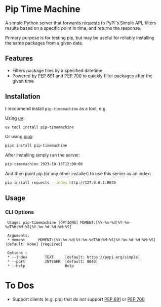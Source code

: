 # Pip Time Machine

A simple Python server that forwards requests to PyPI's Simple API,
filters results based on a specific point in time, and returns the
response.

Primary purpose is for testing pip, but may be useful for reliably
installing the same packages from a given date.

## Features

- Filters package files by a specified datetime
- Powered by [PEP 691](https://peps.python.org/pep-0691/) and [PEP 700](https://peps.python.org/pep-0691/) to quickly filter packages after the given time

## Installation

I reccomend install `pip-timemachine` as a tool, e.g.

Using [uv](https://github.com/astral-sh/uv?tab=readme-ov-file#uv):
```bash
uv tool install pip-timemachine
```

Or using [pipx](https://github.com/pypa/pipx?tab=readme-ov-file):
```bash
pipx install pip-timemachine
```

After installing simply run the server:
```bash
pip-timemachine 2023-10-18T12:00:00
```

And then point pip (or any other installer) to use this server as an index:
```bash
pip install requests --index http://127.0.0.1:8040
```

## Usage

### CLI Options

```
 Usage: pip-timemachine [OPTIONS] MOMENT:[%Y-%m-%d|%Y-%m-%dT%H:%M:%S|%Y-%m-%d %H:%M:%S]
 
 Arguments:
 * moment      MOMENT:[%Y-%m-%d|%Y-%m-%dT%H:%M:%S|%Y-%m-%d %H:%M:%S]  [default: None] [required]
 
 Options : 
 * --index        TEXT     [default: https://pypi.org/simple]
 * --port         INTEGER  [default: 8040]
 * --help                  Help
```

# To Dos

 * Support clients (e.g. pip) that do not support [PEP 691](https://peps.python.org/pep-0691/) or [PEP 700](https://peps.python.org/pep-0691/)
